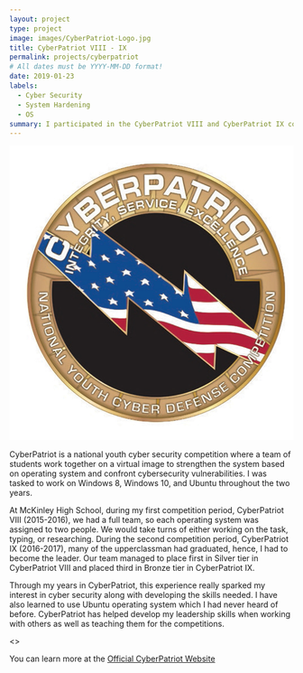 ```yaml
---
layout: project
type: project
image: images/CyberPatriot-Logo.jpg
title: CyberPatriot VIII - IX
permalink: projects/cyberpatriot
# All dates must be YYYY-MM-DD format!
date: 2019-01-23
labels:
  - Cyber Security
  - System Hardening
  - OS
summary: I participated in the CyberPatriot VIII and CyberPatriot IX competitions during my junior and senior year of high school.
---
```


<img class="ui medium right floated rounded image" src="/images/CyberPatriot-Logo.jpg">

CyberPatriot is a national youth cyber security competition where a team of students work together on a virtual image to strengthen the system based on operating system and confront cybersecurity vulnerabilities. I was tasked to work on Windows 8, Windows 10, and Ubuntu throughout the two years.

At McKinley High School, during my first competition period, CyberPatriot VIII (2015-2016), we had a full team, so each operating system was assigned to two people. We would take turns of either working on the task, typing, or researching. During the second competition period, CyberPatriot IX (2016-2017), many of the upperclassman had graduated, hence, I had to become the leader. Our team managed to place first in Silver tier in CyberPatriot VIII and placed third in Bronze tier in CyberPatriot IX.

Through my years in CyberPatriot, this experience really sparked my interest in cyber security along with developing the skills needed. I have also learned to use Ubuntu operating system which I had never heard of before. CyberPatriot has helped develop my leadership skills when working with others as well as teaching them for the competitions.


<>




You can learn more at the [Official CyberPatriot Website](https://www.uscyberpatriot.org/)
